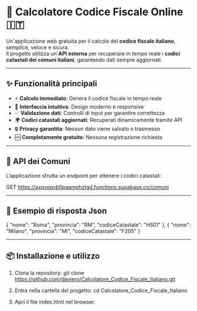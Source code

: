 # 🧮 Calcolatore Codice Fiscale Online 🇮🇹

Un'applicazione web gratuita per il calcolo del **codice fiscale italiano**, semplice, veloce e sicura.  
Il progetto utilizza un'**API esterna** per recuperare in tempo reale i **codici catastali dei comuni italiani**, garantendo dati sempre aggiornati.

---

## ✨ Funzionalità principali
- ⚡ **Calcolo immediato**: Genera il codice fiscale in tempo reale
- 🎨 **Interfaccia intuitiva**: Design moderno e responsive
- ✅ **Validazione dati**: Controlli di input per garantire correttezza
- 🌍 **Codici catastali aggiornati**: Recuperati dinamicamente tramite API
- 🔒 **Privacy garantita**: Nessun dato viene salvato o trasmesso
- 🆓 **Completamente gratuito**: Nessuna registrazione richiesta

---

## 🔗 API dei Comuni
L’applicazione sfrutta un endpoint per ottenere i codici catastali:

GET https://axqvoqvbfjpaamphztgd.functions.supabase.co/comuni

---

## 📌 Esempio di risposta Json

  {
    "nome": "Roma",
    "provincia": "RM",
    "codiceCatastale": "H501"
  },
  {
    "nome": "Milano",
    "provincia": "MI",
    "codiceCatastale": "F205"
  }

---

## 📦 Installazione e utilizzo
1. Clona la repository:
   git clone https://github.com/daviero/Calcolatore_Codice_Fiscale_Italiano.git
   
2. Entra nella cartella del progetto:
   cd Calcolatore_Codice_Fiscale_Italiano
   
3. Apri il file index.html nel browser.
  



